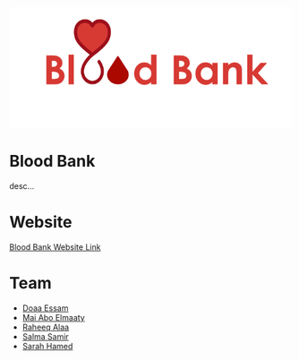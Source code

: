 <p align="center">
<img  src = bloodbank.png>
</p>

# Blood Bank
desc...

# Website
[Blood Bank Website Link](https://isalma.github.io/Blood-Bank-FullStackDevelopmentProject/index.html)

# Team
- [Doaa Essam](https://github.com/DoaaEssam52)
- [Mai Abo Elmaaty](https://github.com/Mai-AboElmaaty)
- [Raheeq Alaa](https://github.com/Raheeqalaa96) 
- [Salma Samir](https://github.com/iSalma) 
- [Sarah Hamed](https://github.com/SarahHamed)
